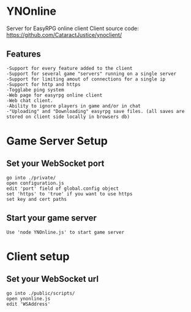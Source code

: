 # YNOnline

Server for EasyRPG online client 
Client source code: https://github.com/CataractJustice/ynoclient/

## Features

```
-Support for every feature added to the client
-Support for several game "servers" running on a single server
-Support for limiting amout of connections for a single ip
-Support for http and https
-Togglabe ping system
-Web page for easyrpg online client
-Web chat client.
-Ability to ignore players in game and/or in chat
-"Uploading" and "Downloading" easyrpg save files. (all saves are stored on client side locally in browsers db)
```


# Game Server Setup
## Set your WebSocket port
```
go into ./private/ 
open configuration.js
edit 'port' field of global.config object
set 'https' to 'true' if you want to use https
set key and cert paths
```
## Start your game server
```
Use 'node YNOnline.js' to start game server
```
# Client setup

## Set your WebSocket url
```
go into ./public/scripts/
open ynonline.js
edit 'WSAddress'
```

